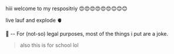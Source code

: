 hiii welcome to my respositriy 😍😍😍😍😍😍😊😊😊

live lauf and explode 🫀

🔭 -- For (not-so) legal purposes, most of the things i put are a joke.
> also this is for school lol
